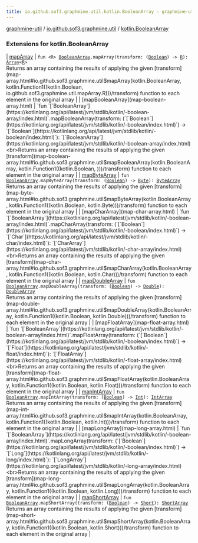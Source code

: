 ```yaml
---
title: io.github.sof3.graphmine.util.kotlin.BooleanArray - graphmine-util
---
```


[graphmine-util](../../index.html) / [io.github.sof3.graphmine.util](../index.html) / [kotlin.BooleanArray](./index.html)

### Extensions for kotlin.BooleanArray

| [mapArray](map-array.html) | `fun <R> `[`BooleanArray`](https://kotlinlang.org/api/latest/jvm/stdlib/kotlin/-boolean-array/index.html)`.mapArray(transform: (`[`Boolean`](https://kotlinlang.org/api/latest/jvm/stdlib/kotlin/-boolean/index.html)`) -> `[`R`](map-array.html#R)`): `[`Array`](https://kotlinlang.org/api/latest/jvm/stdlib/kotlin/-array/index.html)`<`[`R`](map-array.html#R)`>`<br>Returns an array containing the results of applying the given [transform](map-array.html#io.github.sof3.graphmine.util$mapArray(kotlin.BooleanArray, kotlin.Function1((kotlin.Boolean, io.github.sof3.graphmine.util.mapArray.R)))/transform) function to each element in the original array |
| [mapBooleanArray](map-boolean-array.html) | `fun `[`BooleanArray`](https://kotlinlang.org/api/latest/jvm/stdlib/kotlin/-boolean-array/index.html)`.mapBooleanArray(transform: (`[`Boolean`](https://kotlinlang.org/api/latest/jvm/stdlib/kotlin/-boolean/index.html)`) -> `[`Boolean`](https://kotlinlang.org/api/latest/jvm/stdlib/kotlin/-boolean/index.html)`): `[`BooleanArray`](https://kotlinlang.org/api/latest/jvm/stdlib/kotlin/-boolean-array/index.html)<br>Returns an array containing the results of applying the given [transform](map-boolean-array.html#io.github.sof3.graphmine.util$mapBooleanArray(kotlin.BooleanArray, kotlin.Function1((kotlin.Boolean, )))/transform) function to each element in the original array |
| [mapByteArray](map-byte-array.html) | `fun `[`BooleanArray`](https://kotlinlang.org/api/latest/jvm/stdlib/kotlin/-boolean-array/index.html)`.mapByteArray(transform: (`[`Boolean`](https://kotlinlang.org/api/latest/jvm/stdlib/kotlin/-boolean/index.html)`) -> `[`Byte`](https://kotlinlang.org/api/latest/jvm/stdlib/kotlin/-byte/index.html)`): `[`ByteArray`](https://kotlinlang.org/api/latest/jvm/stdlib/kotlin/-byte-array/index.html)<br>Returns an array containing the results of applying the given [transform](map-byte-array.html#io.github.sof3.graphmine.util$mapByteArray(kotlin.BooleanArray, kotlin.Function1((kotlin.Boolean, kotlin.Byte)))/transform) function to each element in the original array |
| [mapCharArray](map-char-array.html) | `fun `[`BooleanArray`](https://kotlinlang.org/api/latest/jvm/stdlib/kotlin/-boolean-array/index.html)`.mapCharArray(transform: (`[`Boolean`](https://kotlinlang.org/api/latest/jvm/stdlib/kotlin/-boolean/index.html)`) -> `[`Char`](https://kotlinlang.org/api/latest/jvm/stdlib/kotlin/-char/index.html)`): `[`CharArray`](https://kotlinlang.org/api/latest/jvm/stdlib/kotlin/-char-array/index.html)<br>Returns an array containing the results of applying the given [transform](map-char-array.html#io.github.sof3.graphmine.util$mapCharArray(kotlin.BooleanArray, kotlin.Function1((kotlin.Boolean, kotlin.Char)))/transform) function to each element in the original array |
| [mapDoubleArray](map-double-array.html) | `fun `[`BooleanArray`](https://kotlinlang.org/api/latest/jvm/stdlib/kotlin/-boolean-array/index.html)`.mapDoubleArray(transform: (`[`Boolean`](https://kotlinlang.org/api/latest/jvm/stdlib/kotlin/-boolean/index.html)`) -> `[`Double`](https://kotlinlang.org/api/latest/jvm/stdlib/kotlin/-double/index.html)`): `[`DoubleArray`](https://kotlinlang.org/api/latest/jvm/stdlib/kotlin/-double-array/index.html)<br>Returns an array containing the results of applying the given [transform](map-double-array.html#io.github.sof3.graphmine.util$mapDoubleArray(kotlin.BooleanArray, kotlin.Function1((kotlin.Boolean, kotlin.Double)))/transform) function to each element in the original array |
| [mapFloatArray](map-float-array.html) | `fun `[`BooleanArray`](https://kotlinlang.org/api/latest/jvm/stdlib/kotlin/-boolean-array/index.html)`.mapFloatArray(transform: (`[`Boolean`](https://kotlinlang.org/api/latest/jvm/stdlib/kotlin/-boolean/index.html)`) -> `[`Float`](https://kotlinlang.org/api/latest/jvm/stdlib/kotlin/-float/index.html)`): `[`FloatArray`](https://kotlinlang.org/api/latest/jvm/stdlib/kotlin/-float-array/index.html)<br>Returns an array containing the results of applying the given [transform](map-float-array.html#io.github.sof3.graphmine.util$mapFloatArray(kotlin.BooleanArray, kotlin.Function1((kotlin.Boolean, kotlin.Float)))/transform) function to each element in the original array |
| [mapIntArray](map-int-array.html) | `fun `[`BooleanArray`](https://kotlinlang.org/api/latest/jvm/stdlib/kotlin/-boolean-array/index.html)`.mapIntArray(transform: (`[`Boolean`](https://kotlinlang.org/api/latest/jvm/stdlib/kotlin/-boolean/index.html)`) -> `[`Int`](https://kotlinlang.org/api/latest/jvm/stdlib/kotlin/-int/index.html)`): `[`IntArray`](https://kotlinlang.org/api/latest/jvm/stdlib/kotlin/-int-array/index.html)<br>Returns an array containing the results of applying the given [transform](map-int-array.html#io.github.sof3.graphmine.util$mapIntArray(kotlin.BooleanArray, kotlin.Function1((kotlin.Boolean, kotlin.Int)))/transform) function to each element in the original array |
| [mapLongArray](map-long-array.html) | `fun `[`BooleanArray`](https://kotlinlang.org/api/latest/jvm/stdlib/kotlin/-boolean-array/index.html)`.mapLongArray(transform: (`[`Boolean`](https://kotlinlang.org/api/latest/jvm/stdlib/kotlin/-boolean/index.html)`) -> `[`Long`](https://kotlinlang.org/api/latest/jvm/stdlib/kotlin/-long/index.html)`): `[`LongArray`](https://kotlinlang.org/api/latest/jvm/stdlib/kotlin/-long-array/index.html)<br>Returns an array containing the results of applying the given [transform](map-long-array.html#io.github.sof3.graphmine.util$mapLongArray(kotlin.BooleanArray, kotlin.Function1((kotlin.Boolean, kotlin.Long)))/transform) function to each element in the original array |
| [mapShortArray](map-short-array.html) | `fun `[`BooleanArray`](https://kotlinlang.org/api/latest/jvm/stdlib/kotlin/-boolean-array/index.html)`.mapShortArray(transform: (`[`Boolean`](https://kotlinlang.org/api/latest/jvm/stdlib/kotlin/-boolean/index.html)`) -> `[`Short`](https://kotlinlang.org/api/latest/jvm/stdlib/kotlin/-short/index.html)`): `[`ShortArray`](https://kotlinlang.org/api/latest/jvm/stdlib/kotlin/-short-array/index.html)<br>Returns an array containing the results of applying the given [transform](map-short-array.html#io.github.sof3.graphmine.util$mapShortArray(kotlin.BooleanArray, kotlin.Function1((kotlin.Boolean, kotlin.Short)))/transform) function to each element in the original array |

